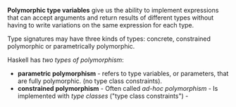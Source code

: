 **Polymorphic type variables** give us the ability to implement expressions that can accept arguments and return results of different types without having to write variations on the same expression for each type.

Type signatures may have three kinds of types: concrete, constrained polymorphic or parametrically polymorphic.

Haskell has *two types of polymorphism*:
- **parametric polymorphism**
      - refers to type variables, or parameters, that are fully polymorphic. (no type class constraints).
- **constrained polymorphism**
      - Often called *ad-hoc polymorphism*
      - Is implemented with *type classes* ("type class constraints")
      - 

